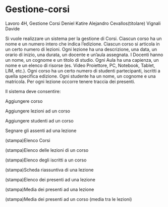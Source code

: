 # Gestione-corsi
Lavoro 4H, Gestione Corsi
Deniel Katire Alejandro Cevallos(titolare) Vignali Davide

Si vuole realizzare un sistema per la gestione di Corsi. Ciascun corso ha un nome e un
numero intero che indica l’edizione. Ciascun corso si articola in un certo numero di lezioni.
Ogni lezione ha una descrizione, una data, un orario di inizio, una durata, un docente e
un’aula assegnata. I Docenti hanno un nome, un cognome e un titolo di studio.
Ogni Aula ha una capienza, un nome e un elenco di risorse (es. Video Proiettore, PC,
Notebook, Tablet, LIM, etc.). Ogni corso ha un certo numero di studenti partecipanti, iscritti a quella specifica edizione.
Ogni studente ha un nome, un cognome e una matricola. Per ogni lezione occorre tenere
traccia dei presenti.

Il sistema deve consentire:

Aggiungere corso

Aggiungere lezioni ad un corso

Aggiungere studenti ad un corso

Segnare gli assenti ad una lezione

(stampa)Elenco Corsi

(stampa)Elenco delle lezioni di un corso

(stampa)Elenco degli iscritti a un corso

(stampa)Scheda riassuntiva di una lezione

(stampa)Elenco dei presenti ad una lezione

(stampa)Media dei presenti ad una lezione

(stampa)Media dei presenti ad un corso (media tra le lezioni)
